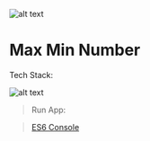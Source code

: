 ![alt text](https://i.imgur.com/qINHFQ3.png "Number Prototype")

# Max Min Number

Tech Stack:

![alt text](https://i.imgur.com/nYUwci7.jpg "JavaScript") 

> Run App:

> [ES6 Console](https://es6console.com/knygon41/)
